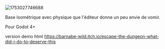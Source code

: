 ![1753027746688](https://github.com/user-attachments/assets/11a107e8-4c2a-4ffe-a184-e5007e61d05e)


Base Isométrique avec physique que l'éditeur donne un peu envie de vomir.

Pour Godot 4+

version demo html
https://barnabe-wild.itch.io/escape-the-dungeon-what-did-i-do-to-deserve-this
